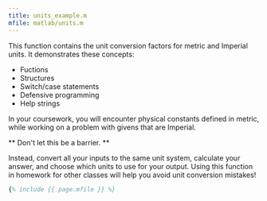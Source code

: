 ```yaml
---
title: units_example.m
mfile: matlab/units.m
---
```


This function contains the unit conversion factors for metric and
Imperial units. It demonstrates these concepts:

* Fuctions
* Structures
* Switch/case statements
* Defensive programming
* Help strings

In your coursework, you will encounter physical constants defined in metric,
while working on a problem with givens that are Imperial.

** Don't let this be a barrier. **

Instead, convert all your inputs to the same unit system, calculate your
answer, and choose which units to use for your output.
Using this function in homework for other classes will help you avoid unit conversion mistakes! 

```matlab
{% include {{ page.mfile }} %}
```